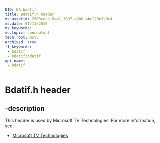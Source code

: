 ```yaml
---
UID: NA:bdatif
title: Bdatif.h header
ms.assetid: 2908eece-5a41-3897-a208-4bc229e3e9c4
ms.date: 01/11/2019
ms.keywords: 
ms.topic: conceptual
tech.root: mstv
archived: true
f1_keywords:
 - bdatif
 - bdatif/bdatif
api_name:
 - bdatif
---
```


# Bdatif.h header


## -description

This header is used by Microsoft TV Technologies. For more information, see:

- [Microsoft TV Technologies](../_mstv/index.md)

